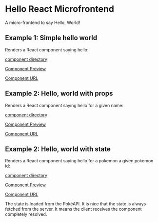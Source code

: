 # Hello React Microfrontend

A micro-frontend to say Hello, World!

## Example 1: Simple hello world

Renders a React component saying hello:

[component directory](./ragu-components/hello-world)

[Component Preview](http://localhost:3100/preview/hello-world)

[Component URL](http://localhost:3100/components/hello-world)


## Example 2: Hello, world with props

Renders a React component saying hello for a given name:

[component directory](./ragu-components/hello-world-props)

[Component Preview](http://localhost:3100/preview/hello-world-props?name=World)

[Component URL](http://localhost:3100/components/hello-world-props?name=World)

## Example 2: Hello, world with state

Renders a React component saying hello for a pokemon a given pokemon id:

[component directory](./ragu-components/hello-pokemon-state)

[Component Preview](http://localhost:3100/preview/hello-pokemon-state?id=1)

[Component URL](http://localhost:3100/components/hello-pokemon-state?id=1)

The state is loaded from the PokéAPI. It is nice that the state is always fetched from the server. 
It means the client receives the component completely resolved.